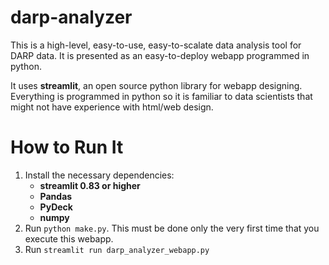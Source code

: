 # darp-analyzer

This is a high-level, easy-to-use, easy-to-scalate data analysis tool for DARP data. It is presented as an easy-to-deploy webapp programmed in python.

It uses **streamlit**, an open source python library for webapp designing. Everything is programmed in python so it is familiar to data scientists that might not have experience with html/web design.

# How to Run It

1. Install the necessary dependencies:
    * **streamlit 0.83 or higher**
    * **Pandas**
    * **PyDeck**
    * **numpy**
2. Run `python make.py`. This must be done only the very first time that you execute this webapp.
3. Run `streamlit run darp_analyzer_webapp.py`


